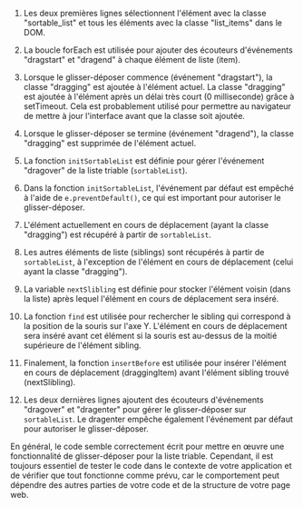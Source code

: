 1. Les deux premières lignes sélectionnent l'élément avec la classe "sortable_list" et tous les éléments avec la classe "list_items" dans le DOM.

2. La boucle forEach est utilisée pour ajouter des écouteurs d'événements "dragstart" et "dragend" à chaque élément de liste (item).

3. Lorsque le glisser-déposer commence (événement "dragstart"), la classe "dragging" est ajoutée à l'élément actuel. La classe "dragging" est ajoutée à l'élément après un délai très court (0 milliseconde) grâce à setTimeout. Cela est probablement utilisé pour permettre au navigateur de mettre à jour l'interface avant que la classe soit ajoutée.

4. Lorsque le glisser-déposer se termine (événement "dragend"), la classe "dragging" est supprimée de l'élément actuel.

5. La fonction `initSortableList` est définie pour gérer l'événement "dragover" de la liste triable (`sortableList`).

6. Dans la fonction `initSortableList`, l'événement par défaut est empêché à l'aide de `e.preventDefault()`, ce qui est important pour autoriser le glisser-déposer.

7. L'élément actuellement en cours de déplacement (ayant la classe "dragging") est récupéré à partir de `sortableList`.

8. Les autres éléments de liste (siblings) sont récupérés à partir de `sortableList`, à l'exception de l'élément en cours de déplacement (celui ayant la classe "dragging").

9. La variable `nextSlibling` est définie pour stocker l'élément voisin (dans la liste) après lequel l'élément en cours de déplacement sera inséré.

10. La fonction `find` est utilisée pour rechercher le sibling qui correspond à la position de la souris sur l'axe Y. L'élément en cours de déplacement sera inséré avant cet élément si la souris est au-dessus de la moitié supérieure de l'élément sibling.

11. Finalement, la fonction `insertBefore` est utilisée pour insérer l'élément en cours de déplacement (draggingItem) avant l'élément sibling trouvé (nextSlibling).

12. Les deux dernières lignes ajoutent des écouteurs d'événements "dragover" et "dragenter" pour gérer le glisser-déposer sur `sortableList`. Le dragenter empêche également l'événement par défaut pour autoriser le glisser-déposer.

En général, le code semble correctement écrit pour mettre en œuvre une fonctionnalité de glisser-déposer pour la liste triable. Cependant, il est toujours essentiel de tester le code dans le contexte de votre application et de vérifier que tout fonctionne comme prévu, car le comportement peut dépendre des autres parties de votre code et de la structure de votre page web.
